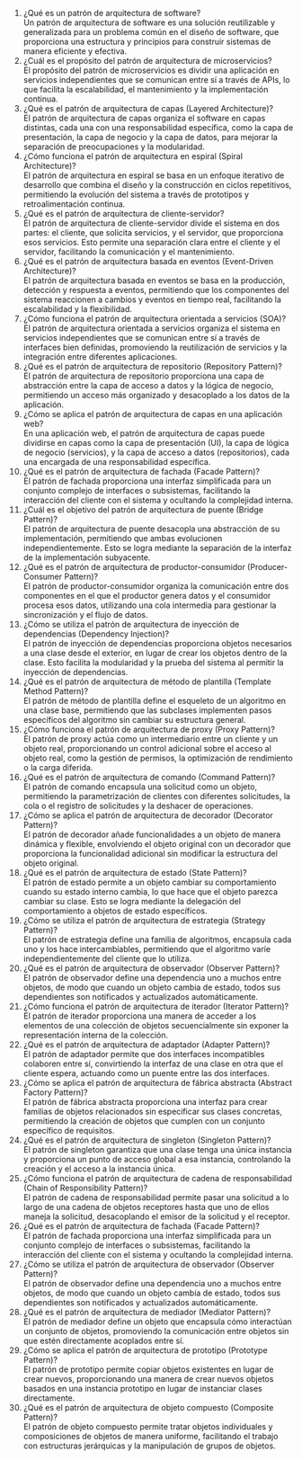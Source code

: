 1) ¿Qué es un patrón de arquitectura de software?  
    Un patrón de arquitectura de software es una solución reutilizable y generalizada para un problema común en el diseño de software, que proporciona una estructura y principios para construir sistemas de manera eficiente y efectiva.
2) ¿Cuál es el propósito del patrón de arquitectura de microservicios?  
    El propósito del patrón de microservicios es dividir una aplicación en servicios independientes que se comunican entre sí a través de APIs, lo que facilita la escalabilidad, el mantenimiento y la implementación continua.
3) ¿Qué es el patrón de arquitectura de capas (Layered Architecture)?  
    El patrón de arquitectura de capas organiza el software en capas distintas, cada una con una responsabilidad específica, como la capa de presentación, la capa de negocio y la capa de datos, para mejorar la separación de preocupaciones y la modularidad.
4) ¿Cómo funciona el patrón de arquitectura en espiral (Spiral Architecture)?  
    El patrón de arquitectura en espiral se basa en un enfoque iterativo de desarrollo que combina el diseño y la construcción en ciclos repetitivos, permitiendo la evolución del sistema a través de prototipos y retroalimentación continua.
5) ¿Qué es el patrón de arquitectura de cliente-servidor?  
    El patrón de arquitectura de cliente-servidor divide el sistema en dos partes: el cliente, que solicita servicios, y el servidor, que proporciona esos servicios. Esto permite una separación clara entre el cliente y el servidor, facilitando la comunicación y el mantenimiento.
6) ¿Qué es el patrón de arquitectura basada en eventos (Event-Driven Architecture)?  
    El patrón de arquitectura basada en eventos se basa en la producción, detección y respuesta a eventos, permitiendo que los componentes del sistema reaccionen a cambios y eventos en tiempo real, facilitando la escalabilidad y la flexibilidad.
7) ¿Cómo funciona el patrón de arquitectura orientada a servicios (SOA)?  
    El patrón de arquitectura orientada a servicios organiza el sistema en servicios independientes que se comunican entre sí a través de interfaces bien definidas, promoviendo la reutilización de servicios y la integración entre diferentes aplicaciones.
8) ¿Qué es el patrón de arquitectura de repositorio (Repository Pattern)?  
    El patrón de arquitectura de repositorio proporciona una capa de abstracción entre la capa de acceso a datos y la lógica de negocio, permitiendo un acceso más organizado y desacoplado a los datos de la aplicación.
9) ¿Cómo se aplica el patrón de arquitectura de capas en una aplicación web?  
    En una aplicación web, el patrón de arquitectura de capas puede dividirse en capas como la capa de presentación (UI), la capa de lógica de negocio (servicios), y la capa de acceso a datos (repositorios), cada una encargada de una responsabilidad específica.
10) ¿Qué es el patrón de arquitectura de fachada (Facade Pattern)?  
    El patrón de fachada proporciona una interfaz simplificada para un conjunto complejo de interfaces o subsistemas, facilitando la interacción del cliente con el sistema y ocultando la complejidad interna.
11) ¿Cuál es el objetivo del patrón de arquitectura de puente (Bridge Pattern)?  
    El patrón de arquitectura de puente desacopla una abstracción de su implementación, permitiendo que ambas evolucionen independientemente. Esto se logra mediante la separación de la interfaz de la implementación subyacente.
12) ¿Qué es el patrón de arquitectura de productor-consumidor (Producer-Consumer Pattern)?  
    El patrón de productor-consumidor organiza la comunicación entre dos componentes en el que el productor genera datos y el consumidor procesa esos datos, utilizando una cola intermedia para gestionar la sincronización y el flujo de datos.
13) ¿Cómo se utiliza el patrón de arquitectura de inyección de dependencias (Dependency Injection)?  
    El patrón de inyección de dependencias proporciona objetos necesarios a una clase desde el exterior, en lugar de crear los objetos dentro de la clase. Esto facilita la modularidad y la prueba del sistema al permitir la inyección de dependencias.
14) ¿Qué es el patrón de arquitectura de método de plantilla (Template Method Pattern)?  
    El patrón de método de plantilla define el esqueleto de un algoritmo en una clase base, permitiendo que las subclases implementen pasos específicos del algoritmo sin cambiar su estructura general.
15) ¿Cómo funciona el patrón de arquitectura de proxy (Proxy Pattern)?  
    El patrón de proxy actúa como un intermediario entre un cliente y un objeto real, proporcionando un control adicional sobre el acceso al objeto real, como la gestión de permisos, la optimización de rendimiento o la carga diferida.
16) ¿Qué es el patrón de arquitectura de comando (Command Pattern)?  
    El patrón de comando encapsula una solicitud como un objeto, permitiendo la parametrización de clientes con diferentes solicitudes, la cola o el registro de solicitudes y la deshacer de operaciones.
17) ¿Cómo se aplica el patrón de arquitectura de decorador (Decorator Pattern)?  
    El patrón de decorador añade funcionalidades a un objeto de manera dinámica y flexible, envolviendo el objeto original con un decorador que proporciona la funcionalidad adicional sin modificar la estructura del objeto original.
18) ¿Qué es el patrón de arquitectura de estado (State Pattern)?  
    El patrón de estado permite a un objeto cambiar su comportamiento cuando su estado interno cambia, lo que hace que el objeto parezca cambiar su clase. Esto se logra mediante la delegación del comportamiento a objetos de estado específicos.
19) ¿Cómo se utiliza el patrón de arquitectura de estrategia (Strategy Pattern)?  
    El patrón de estrategia define una familia de algoritmos, encapsula cada uno y los hace intercambiables, permitiendo que el algoritmo varíe independientemente del cliente que lo utiliza.
20) ¿Qué es el patrón de arquitectura de observador (Observer Pattern)?  
    El patrón de observador define una dependencia uno a muchos entre objetos, de modo que cuando un objeto cambia de estado, todos sus dependientes son notificados y actualizados automáticamente.
21) ¿Cómo funciona el patrón de arquitectura de iterador (Iterator Pattern)?  
    El patrón de iterador proporciona una manera de acceder a los elementos de una colección de objetos secuencialmente sin exponer la representación interna de la colección.
22) ¿Qué es el patrón de arquitectura de adaptador (Adapter Pattern)?  
    El patrón de adaptador permite que dos interfaces incompatibles colaboren entre sí, convirtiendo la interfaz de una clase en otra que el cliente espera, actuando como un puente entre las dos interfaces.
23) ¿Cómo se aplica el patrón de arquitectura de fábrica abstracta (Abstract Factory Pattern)?  
    El patrón de fábrica abstracta proporciona una interfaz para crear familias de objetos relacionados sin especificar sus clases concretas, permitiendo la creación de objetos que cumplen con un conjunto específico de requisitos.
24) ¿Qué es el patrón de arquitectura de singleton (Singleton Pattern)?  
    El patrón de singleton garantiza que una clase tenga una única instancia y proporciona un punto de acceso global a esa instancia, controlando la creación y el acceso a la instancia única.
25) ¿Cómo funciona el patrón de arquitectura de cadena de responsabilidad (Chain of Responsibility Pattern)?  
    El patrón de cadena de responsabilidad permite pasar una solicitud a lo largo de una cadena de objetos receptores hasta que uno de ellos maneja la solicitud, desacoplando el emisor de la solicitud y el receptor.
26) ¿Qué es el patrón de arquitectura de fachada (Facade Pattern)?  
    El patrón de fachada proporciona una interfaz simplificada para un conjunto complejo de interfaces o subsistemas, facilitando la interacción del cliente con el sistema y ocultando la complejidad interna.
27) ¿Cómo se utiliza el patrón de arquitectura de observador (Observer Pattern)?  
    El patrón de observador define una dependencia uno a muchos entre objetos, de modo que cuando un objeto cambia de estado, todos sus dependientes son notificados y actualizados automáticamente.
28) ¿Qué es el patrón de arquitectura de mediador (Mediator Pattern)?  
    El patrón de mediador define un objeto que encapsula cómo interactúan un conjunto de objetos, promoviendo la comunicación entre objetos sin que estén directamente acoplados entre sí.
29) ¿Cómo se aplica el patrón de arquitectura de prototipo (Prototype Pattern)?  
    El patrón de prototipo permite copiar objetos existentes en lugar de crear nuevos, proporcionando una manera de crear nuevos objetos basados en una instancia prototipo en lugar de instanciar clases directamente.
30) ¿Qué es el patrón de arquitectura de objeto compuesto (Composite Pattern)?  
    El patrón de objeto compuesto permite tratar objetos individuales y composiciones de objetos de manera uniforme, facilitando el trabajo con estructuras jerárquicas y la manipulación de grupos de objetos.